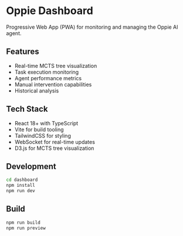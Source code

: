 # Oppie Dashboard

Progressive Web App (PWA) for monitoring and managing the Oppie AI agent.

## Features

- Real-time MCTS tree visualization
- Task execution monitoring
- Agent performance metrics
- Manual intervention capabilities
- Historical analysis

## Tech Stack

- React 18+ with TypeScript
- Vite for build tooling
- TailwindCSS for styling
- WebSocket for real-time updates
- D3.js for MCTS tree visualization

## Development

```bash
cd dashboard
npm install
npm run dev
```

## Build

```bash
npm run build
npm run preview
```
